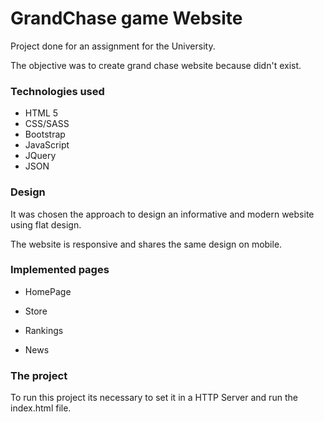 # GrandChase game Website

Project done for an assignment for the University.

The objective was to create grand chase website because didn't exist.

### Technologies used

* HTML 5
* CSS/SASS
* Bootstrap
* JavaScript
* JQuery
* JSON

### Design 

It was chosen the approach to design an informative and modern website using flat design.

The website is responsive and shares the same design on mobile.

### Implemented pages

* HomePage

* Store

* Rankings

* News

### The project

To run this project its necessary to set it in a HTTP Server and run the index.html file.
